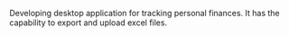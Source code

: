 Developing desktop application for tracking personal finances. It has the capability to export and upload excel files.
